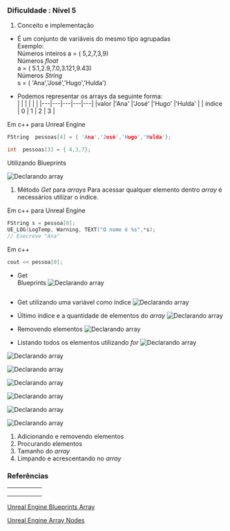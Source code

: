 ### Dificuldade : **Nível 5**   

1. Conceito e implementação
- É um conjunto de variáveis do mesmo tipo agrupadas  
Exemplo:  
Números inteiros
a = ( 5,2,7,3,9)  
Números *float*  
a = ( 5.1,2.9,7.0,3.121,9.43)  
Números *String*  
s = ( 'Ana','José','Hugo','Hulda')

- Podemos representar os arrays da seguinte forma:  
|   |   |   |   |   |
|---|---|---|---|---|
|valor   |'Ana'   |'José'   |'Hugo'   |'Hulda'   |
|  índice |  0 | 1  | 2  | 3  |

Em c++ para Unreal Engine

```c++
FString  pessoas[4] = { 'Ana','José','Hugo','Hulda'};

int  pessoas[3] = { 4,3,7};
```

Utilizando Blueprints

![Declarando array](../imagens/bp_array_1.png)

1. Método *Get* para *arrays*
Para acessar qualquer elemento dentro *array* é necessários utilizar o índice.  

Em c++ para Unreal Engine
```c++
FString s = pessoa[0];
UE_LOG(LogTemp, Warning, TEXT("O nome é %s",*s);
// Esecreve "Ana"
```
Em c++
```c++
cout << pessoa[0];
```

- Get  
Blueprints
![Declarando array](../imagens/bp_array_2.png)
```c++
```

- Get utilizando uma variável como índice
![Declarando array](../imagens/bp_array_3.png)

- Último índice e a quantidade de elementos do *array*
![Declarando array](../imagens/bp_array_4.png)

- Removendo elementos
![Declarando array](../imagens/bp_array_5.png)

- Listando todos os elementos utilizando *for*
![Declarando array](../imagens/bp_array_6.png)

![Declarando array](../imagens/bp_array_7.png)

![Declarando array](../imagens/bp_array_8.png)

![Declarando array](../imagens/bp_array_9.png)

![Declarando array](../imagens/bp_array_10.png)

![Declarando array](../imagens/bp_array_11.png)

![Declarando array](../imagens/bp_array_12.png)

1. Adicionando e removendo elementos
1. Procurando elementos
1. Tamanho do *array*
1. Limpando e acrescentando no *array*

### Referências

|   |   |   |   |   |
|---|---|---|---|---|
|   |   |   |   |   |
|   |   |   |   |   |
|   |   |   |   |   |

[Unreal Engine Blueprints Array](https://docs.unrealengine.com/en-US/Engine/Blueprints/UserGuide/Arrays/index.html)

[Unreal Engine Array Nodes](https://docs.unrealengine.com/en-US/Engine/Blueprints/UserGuide/Arrays/ArrayNodes/index.html)
